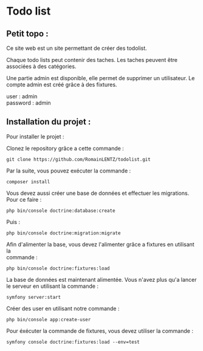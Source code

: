 Todo list
==========


Petit topo :
-
Ce site web est un site permettant de créer des todolist.

Chaque todo lists peut contenir des taches. Les taches peuvent être associées à des catégories.

Une partie admin est disponible, elle permet de supprimer un utilisateur.
Le compte admin est créé grâce à des fixtures.

user : admin <br>
password : admin


Installation du projet :
-

Pour installer le projet :

Clonez le repository grâce a cette commande :

````
git clone https://github.com/RomainLENTZ/todolist.git
````

Par la suite, vous pouvez exécuter la commande :

````
composer install
````

Vous devez aussi créer une base de données et effectuer les migrations. Pour ce faire :
````
php bin/console doctrine:database:create
````

Puis :

````
php bin/console doctrine:migration:migrate
````

Afin d'alimenter la base, vous devez l'alimenter grâce a fixtures en utilisant la <br>commande :
````
php bin/console doctrine:fixtures:load 
````

La base de données est maintenant alimentée. Vous n'avez plus qu'a lancer le serveur en utilisant la commande :  
````
symfony server:start
````

Créer des user en utilisant notre commande :
````
php bin/console app:create-user
````

Pour éxécuter la commande de fixtures, vous devez utiliser la commande :
````
symfony console doctrine:fixtures:load --env=test
````